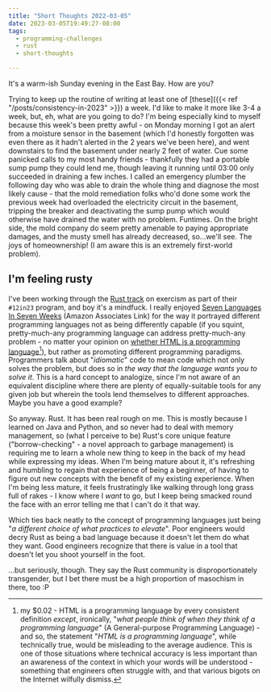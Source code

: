 ```yaml
---
title: "Short Thoughts 2022-03-05"
date: 2023-03-05T19:49:27-08:00
tags:
  - programming-challenges
  - rust
  - short-thoughts

---
```

It's a warm-ish Sunday evening in the East Bay. How are you?
<!--more-->
Trying to keep up the routine of writing at least one of [these]({{< ref "/posts/consistency-in-2023" >}}) a week. I'd like to make it more like 3-4 a week, but, eh, what are you going to do? I'm being especially kind to myself because this week's been pretty awful - on Monday morning I got an alert from a moisture sensor in the basement (which I'd honestly forgotten was even there as it hadn't alerted in the 2 years we've been here), and went downstairs to find the basement under nearly 2 feet of water. Cue some panicked calls to my most handy friends - thankfully they had a portable sump pump they could lend me, though leaving it running until 03:00 only succeeded in draining a few inches. I called an emergency plumber the following day who was able to drain the whole thing and diagnose the most likely cause - that the mold remediation folks who'd done some work the previous week had overloaded the electricity circuit in the basement, tripping the breaker and deactivating the sump pump which would otherwise have drained the water with no problem. Funtimes. On the bright side, the mold company do seem pretty amenable to paying appropriate damages, and the musty smell has already decreased, so...we'll see. The joys of homeownership! (I am aware this is an extremely first-world problem).

## I'm feeling rusty

I've been working through the [Rust track](https://exercism.org/tracks/rust) on exercism as part of their `#12in23` program, and boy it's a mindfuck. I really enjoyed [Seven Languages In Seven Weeks](https://amzn.to/3ZD7z1G) (Amazon Associates Link) for the way it portrayed different programming languages not as being differently capable (if you squint, pretty-much-any programming language can address pretty-much-any problem - no matter your opinion on [whether HTML is a programming language](https://briefs.video/videos/is-html-a-programming-language/)[^is-html-a-programming-language]), but rather as promoting different programming paradigms. Programmers talk about "_idiomatic_" code to mean code which not only solves the problem, but does so in _the way that the language wants you to solve it_. This is a hard concept to analogize, since I'm not aware of an equivalent discipline where there are plenty of equally-suitable tools for any given job but wherein the tools lend themselves to different approaches. Maybe you have a good example?

So anyway. Rust. It has been real rough on me. This is mostly because I learned on Java and Python, and so never had to deal with memory management, so (what I perceive to be) Rust's core unique feature ("borrow-checking" - a novel approach to garbage management) is requiring me to learn a whole new thing to keep in the back of my head while expressing my ideas. When I'm being mature about it, it's refreshing and humbling to regain that experience of being a beginner, of having to figure out new concepts with the benefit of my existing experience. When I'm being less mature, it feels frustratingly like walking through long grass full of rakes - I know where I _want_ to go, but I keep being smacked round the face with an error telling me that I can't do it that way.

Which ties back neatly to the concept of programming languages just being "_a different choice of what practices to elevate_". Poor engineers would decry Rust as being a bad language because it doesn't let them do what they want. Good engineers recognize that there is value in a tool that doesn't let you shoot yourself in the foot.

...but seriously, though. They say the Rust community is disproportionately transgender, but I bet there must be a high proportion of masochism in there, too :P

[^is-html-a-programming-language]: my $0.02 - HTML is a programming language by every consistent definition _except_, ironically, "_what people think of when they think of a programming language_" (A General-purpose Programming Language) - and so, the statement "_HTML is a programming language_", while technically true, would be misleading to the average audience. This is one of those situations where technical accuracy is less important than an awareness of the context in which your words will be understood - something that engineers often struggle with, and that various bigots on the Internet wilfully dismiss.
